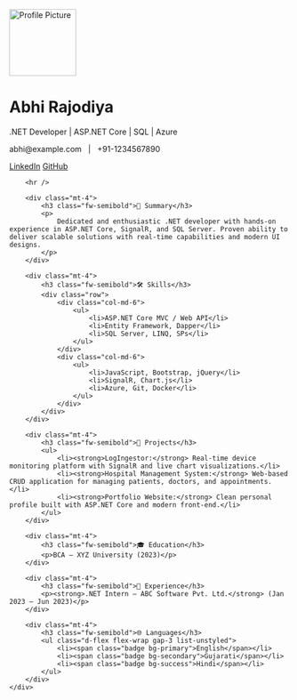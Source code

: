 
<link href="https://cdn.jsdelivr.net/npm/bootstrap@5.3.0/dist/css/bootstrap.min.css" rel="stylesheet" />

<div class="container mt-5 mb-5">
    <div class="card shadow-lg p-5 rounded-4 border-0">
        <div class="text-center">
            <img src="https://avatars.githubusercontent.com/u/9919?s=200&v=4" class="rounded-circle mb-3" alt="Profile Picture" width="120" />
            <h1 class="fw-bold">Abhi Rajodiya</h1>
            <p class="text-muted fs-5">.NET Developer | ASP.NET Core | SQL | Azure</p>
            <p>
                <i class="bi bi-envelope-fill"></i> abhi@example.com &nbsp; | &nbsp;
                <i class="bi bi-telephone-fill"></i> +91-1234567890
            </p>
            <p>
                <a href="https://linkedin.com/in/abhirajodiya" class="text-decoration-none me-3" target="_blank"><i class="bi bi-linkedin"></i> LinkedIn</a>
                <a href="https://github.com/abhirajodiya" class="text-decoration-none" target="_blank"><i class="bi bi-github"></i> GitHub</a>
            </p>
        </div>

        <hr />

        <div class="mt-4">
            <h3 class="fw-semibold">🧠 Summary</h3>
            <p>
                Dedicated and enthusiastic .NET developer with hands-on experience in ASP.NET Core, SignalR, and SQL Server. Proven ability to deliver scalable solutions with real-time capabilities and modern UI designs.
            </p>
        </div>

        <div class="mt-4">
            <h3 class="fw-semibold">🛠️ Skills</h3>
            <div class="row">
                <div class="col-md-6">
                    <ul>
                        <li>ASP.NET Core MVC / Web API</li>
                        <li>Entity Framework, Dapper</li>
                        <li>SQL Server, LINQ, SPs</li>
                    </ul>
                </div>
                <div class="col-md-6">
                    <ul>
                        <li>JavaScript, Bootstrap, jQuery</li>
                        <li>SignalR, Chart.js</li>
                        <li>Azure, Git, Docker</li>
                    </ul>
                </div>
            </div>
        </div>

        <div class="mt-4">
            <h3 class="fw-semibold">🚀 Projects</h3>
            <ul>
                <li><strong>LogIngestor:</strong> Real-time device monitoring platform with SignalR and live chart visualizations.</li>
                <li><strong>Hospital Management System:</strong> Web-based CRUD application for managing patients, doctors, and appointments.</li>
                <li><strong>Portfolio Website:</strong> Clean personal profile built with ASP.NET Core and modern front-end.</li>
            </ul>
        </div>

        <div class="mt-4">
            <h3 class="fw-semibold">🎓 Education</h3>
            <p>BCA – XYZ University (2023)</p>
        </div>

        <div class="mt-4">
            <h3 class="fw-semibold">💼 Experience</h3>
            <p><strong>.NET Intern – ABC Software Pvt. Ltd.</strong> (Jan 2023 – Jun 2023)</p>
        </div>

        <div class="mt-4">
            <h3 class="fw-semibold">🌐 Languages</h3>
            <ul class="d-flex flex-wrap gap-3 list-unstyled">
                <li><span class="badge bg-primary">English</span></li>
                <li><span class="badge bg-secondary">Gujarati</span></li>
                <li><span class="badge bg-success">Hindi</span></li>
            </ul>
        </div>
    </div>
</div>

<!-- Bootstrap Icons CDN -->
<link rel="stylesheet" href="https://cdn.jsdelivr.net/npm/bootstrap-icons@1.10.5/font/bootstrap-icons.css">
